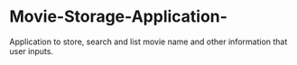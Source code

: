 # Movie-Storage-Application-
Application to store, search and list movie name and other information that user inputs.
